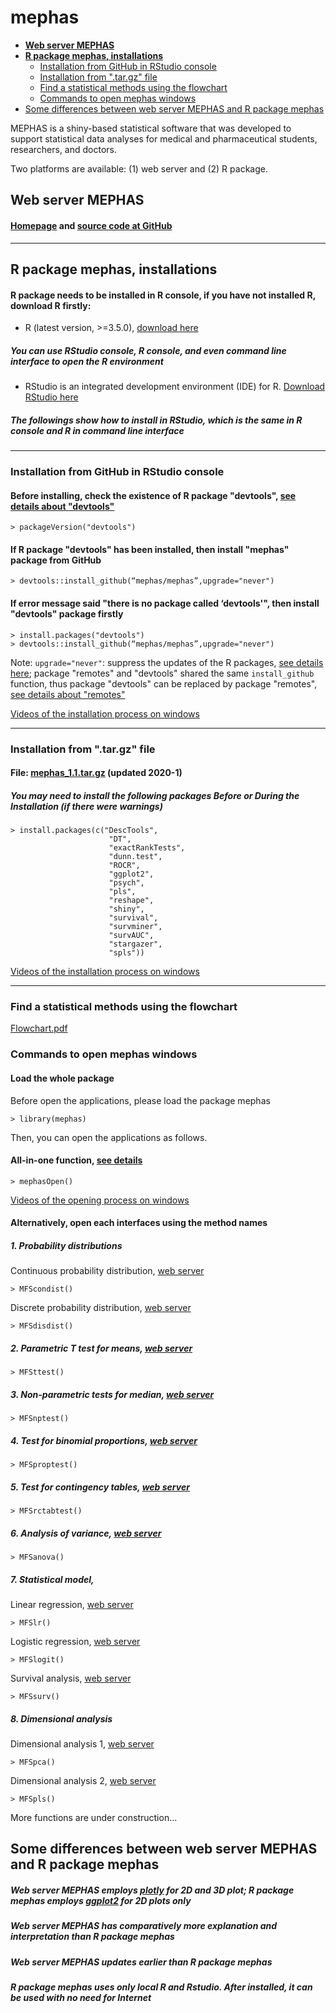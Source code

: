 # mephas 
<!-- MarkdownTOC -->

- [**Web server MEPHAS**](#web-server-mephas)
- [**R package mephas, installations**](#r-package-mephas-installations)
  - [Installation from GitHub in RStudio console](#installation-from-github-in-rstudio-console)
  - [Installation from ".tar.gz" file](#installation-from-targz-file)
  - [Find a statistical methods using the flowchart](#find-a-statistical-methods-using-the-flowchart)
  - [Commands to open mephas windows](#commands-to-open-mephas-windows)
- [Some differences between web server MEPHAS and R package mephas](#some-differences-between-web-server-mephas-and-r-package-mephas)

<!-- /MarkdownTOC -->

MEPHAS is a shiny-based statistical software that was developed to support statistical data analyses for medical and pharmaceutical students, researchers, and doctors.

Two platforms are available: (1) web server and (2) R package.

<a id="web-server-mephas"></a>
## **Web server MEPHAS**

<a id="homepage-httpsalain003phsosaka-uacjpmephas"></a>
#### [Homepage](https://alain003.phs.osaka-u.ac.jp/mephas/) and [source code at GitHub](https://mephas.github.io/mephas_web/)

------

<a id="r-package-mephas-installations"></a>
## **R package mephas, installations**

#### R package needs to be installed in R console, if you have not installed R, download R firstly:

* R (latest version, >=3.5.0), [download here](https://www.r-project.org/)

##### You can use RStudio console, R console, and even command line interface to open the R environment

* RStudio is an integrated development environment (IDE) for R. [Download RStudio here](https://rstudio.com/products/rstudio/)


##### The followings show how to install in RStudio, which is the same in R console and R in command line interface

------

<a id="installation-from-github-in-rstudio-console"></a>
### Installation from GitHub in RStudio console

#### Before installing, check the existence of R package "devtools", [see details about "devtools"](https://cran.r-project.org/web/packages/devtools/readme/README.html)

    > packageVersion("devtools")

#### If R package "devtools" has been installed, then install "mephas" package from GitHub

    > devtools::install_github(“mephas/mephas”,upgrade="never")
    
#### If error message said "there is no package called ‘devtools'", then install "devtools" package firstly

    > install.packages("devtools")
    > devtools::install_github(“mephas/mephas”,upgrade="never")


Note: `upgrade="never"`: suppress the updates of the R packages, [see details here](https://www.rdocumentation.org/packages/remotes/versions/2.1.0/topics/install_github); package "remotes" and "devtools" shared the same `install_github` function, thus package "devtools" can be replaced by package "remotes", [see details about "remotes"](https://remotes.r-lib.org/)
      

[Videos of the installation process on windows](https://alain003.phs.osaka-u.ac.jp/mephas/installation/installation.html)

------

<a id="installation-from-targz-file"></a>
### Installation from ".tar.gz" file 

#### File: [mephas_1.1.tar.gz](https://github.com/mephas/mephas.tar.gz) (updated 2020-1)

##### You may need to install the following packages Before or During the Installation (if there were warnings)

    > install.packages(c("DescTools",
                          "DT",
                          "exactRankTests",
                          "dunn.test",
                          "ROCR",
                          "ggplot2",
                          "psych",
                          "pls",
                          "reshape",
                          "shiny",
                          "survival",
                          "survminer",
                          "survAUC",
                          "stargazer",
                          "spls"))


[Videos of the installation process on windows](https://alain003.phs.osaka-u.ac.jp/mephas/installation/installation.html)


------

<a id="find-a-statistical-methods-using-the-flowchart"></a>
### Find a statistical methods using the flowchart

[Flowchart.pdf](https://alain003.phs.osaka-u.ac.jp/mephas/MEPHAS_flow.pdf)

<a id="commands-to-open-mephas-windows"></a>
### Commands to open mephas windows

#### Load the whole package

Before open the applications, please load the package mephas

    > library(mephas)

Then, you can open the applications as follows. 

#### All-in-one function, [see details](https://mephas.github.io/mephas/reference/mephasOpen.html)

    > mephasOpen()

[Videos of the opening process on windows](https://alain003.phs.osaka-u.ac.jp/mephas/installation/installation.html)

#### Alternatively, open each interfaces using the method names

##### 1. Probability distributions

Continuous probability distribution, [web server](https://alain003.phs.osaka-u.ac.jp/mephas/1_1MFScondist/)

    > MFScondist()

Discrete probability distribution, [web server](https://alain003.phs.osaka-u.ac.jp/mephas/1_2MFSdisdist/)

    > MFSdisdist()
    
##### 2. Parametric T test for means, [web server](https://alain003.phs.osaka-u.ac.jp/mephas/2MFSttest.html)

    > MFSttest()

##### 3. Non-parametric tests for median, [web server](https://alain003.phs.osaka-u.ac.jp/mephas/3MFSnptest.html)

    > MFSnptest()

##### 4. Test for binomial proportions, [web server](https://alain003.phs.osaka-u.ac.jp/mephas/4MFSproptest.html)

    > MFSproptest()

##### 5. Test for contingency tables, [web server](https://alain003.phs.osaka-u.ac.jp/mephas/5MFSrctabtest.html)

    > MFSrctabtest()

##### 6. Analysis of variance, [web server](https://alain003.phs.osaka-u.ac.jp/mephas/6MFSanova.html)

    > MFSanova()

##### 7. Statistical model, 

Linear regression, [web server](https://alain003.phs.osaka-u.ac.jp/mephas/7_1MFSlr.html)
    
    > MFSlr()

Logistic regression, [web server](https://alain003.phs.osaka-u.ac.jp/mephas/7_2MFSlogit.html)

    > MFSlogit()

Survival analysis, [web server](https://alain003.phs.osaka-u.ac.jp/mephas/7_3MFSsurv.html)
    
    > MFSsurv()

##### 8. Dimensional analysis

Dimensional analysis 1, [web server](https://alain003.phs.osaka-u.ac.jp/mephas/8_1MFSpca.html)

    > MFSpca()

Dimensional analysis 2, [web server](https://alain003.phs.osaka-u.ac.jp/mephas/8_2MFSpls.html)

    > MFSpls()


More functions are under construction...

<a id="some-differences-between-web-server-mephas-and-r-package-mephas"></a>
## Some differences between web server MEPHAS and R package mephas

##### Web server MEPHAS employs [plotly](https://plot.ly/) for 2D and 3D plot; R package mephas employs [ggplot2](https://ggplot2.tidyverse.org/) for 2D plots only

##### Web server MEPHAS has comparatively more explanation and interpretation than R package mephas

##### Web server MEPHAS updates earlier than R package mephas

##### R package mephas uses only local R and Rstudio. After installed, it can be used with no need for Internet
